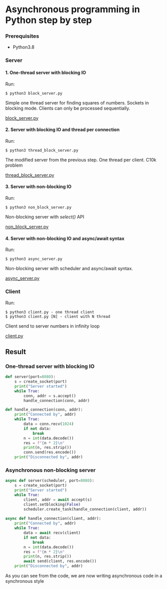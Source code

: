 # Asynchronous programming in Python step by step

### Prerequisites
- Python3.8

### Server

#### 1. One-thread server with blocking IO

Run:
```shell
$ python3 block_server.py
```

Simple one thread server for finding squares of numbers. Sockets in blocking mode. Clients can only be processed sequentially.

[block_server.py](https://github.com/arsnazarenko/async-by-examples/blob/master/block_server.py)

#### 2. Server with blocking IO and thread per connection
Run:
```shell
$ python3 thread_block_server.py
```
The modified server from the previous step. One thread per client. C10k problem

[thread_block_server.py](https://github.com/arsnazarenko/async-by-examples/blob/master/thread_block_server.py)

#### 3. Server with non-blocking IO
Run:
```shell
$ python3 non_block_server.py
```
Non-blocking server with *select()* API

[non_block_server.py](https://github.com/arsnazarenko/async-by-examples/blob/master/non_block_server.py)


#### 4. Server with non-blocking IO and async/await syntax
Run:
```shell
$ python3 async_server.py
```
Non-blocking server with scheduler and async/await syntax.

[async_server.py](https://github.com/arsnazarenko/async-by-examples/blob/master/async_server.py)

### Client

Run: 
```shell
$ python3 client.py - one thread client 
$ python3 client.py [N] - client with N thread 
```
Client send to server numbers in infinity loop

[client.py](https://github.com/arsnazarenko/async-by-examples/blob/master/client.py)

## Result

### One-thread server with blocking IO

``` python
def server(port=8080):
    s = create_socket(port)
    print("Server started")
    while True:
        conn, addr = s.accept() 
        handle_connection(conn, addr)

def handle_connection(conn, addr):
    print("Connected by", addr)
    while True:
        data = conn.recv(1024)
        if not data:    
            break
        n = int(data.decode())
        res = f"{n * 2}\n"
        print(n, res.strip())
        conn.send(res.encode())
    print("Disconnected by", addr)
```


### Asynchronous non-blocking server
``` python
async def server(scheduler, port=8080):
    s = create_socket(port)
    print("Server started")
    while True:
        client, addr = await accept(s)
        client.setblocking(False)
        scheduler.create_task(handle_connection(client, addr))
        
async def handle_connection(client, addr):
    print("Connected by", addr)
    while True:
        data = await recv(client)
        if not data:
            break
        n = int(data.decode())
        res = f"{n * 2}\n"
        print(n, res.strip())
        await send(client, res.encode())
    print("Disconnected by", addr)
```

As you can see from the code, we are now writing asynchronous code in a synchronous style
